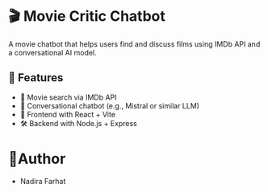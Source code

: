 # 🎬 Movie Critic Chatbot

A movie chatbot that helps users find and discuss films using IMDb API and a conversational AI model.



## 🧠 Features

- 🔎 Movie search via IMDb API
- 💬 Conversational chatbot (e.g., Mistral or similar LLM)
- 🎨 Frontend with React + Vite
- 🛠 Backend with Node.js + Express



# 👤Author
- Nadira Farhat
